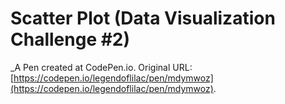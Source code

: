 # Scatter Plot (Data Visualization Challenge #2)
 _A Pen created at CodePen.io. Original URL: [https://codepen.io/legendoflilac/pen/mdymwoz](https://codepen.io/legendoflilac/pen/mdymwoz).

 